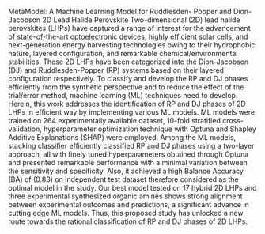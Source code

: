 MetaModel: A Machine Learning Model for Ruddlesden-	Popper and Dion-Jacobson 2D Lead Halide Perovskite
Two-dimensional (2D) lead halide perovskites (LHPs) have captured a range of interest for the advancement of state-of-the-art optoelectronic devices, highly efficient solar cells, and next-generation energy harvesting technologies owing to their hydrophobic nature, layered configuration, and remarkable chemical/environmental stabilities. These 2D LHPs have been categorized into the Dion-Jacobson (DJ) and Ruddlesden-Popper (RP) systems based on their layered configuration respectively. To classify and develop the RP and DJ phases efficiently from the synthetic perspective and to reduce the effect of the trial/error method, machine learning (ML) techniques need to develop. Herein, this work addresses the identification of RP and DJ phases of 2D LHPs in efficient way by implementing various ML models. ML models were trained on 264 experimentally available dataset, 10-fold stratified cross-validation, hyperparameter optimization technique with Optuna and Shapley Additive Explanations (SHAP) were employed. Among the ML models, stacking classifier efficiently classified RP and DJ phases using a two-layer approach, all with finely tuned hyperparameters obtained through Optuna and presented remarkable performance with a minimal variation between the sensitivity and specificity. Also, it achieved a high Balance Accuracy (BA) of (0.83) on independent test dataset therefore considered as the optimal model in the study. Our best model tested on 17 hybrid 2D LHPs and three experimental synthesized organic amines shows strong alignment between experimental outcomes and predictions, a significant advance in cutting edge ML models. Thus, this proposed study has unlocked a new route towards the rational classification of RP and DJ phases of 2D LHPs.
